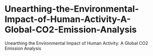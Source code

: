 # Unearthing-the-Environmental-Impact-of-Human-Activity-A-Global-CO2-Emission-Analysis
Unearthing the Environmental Impact of Human Activity: A Global CO2 Emission Analysis
